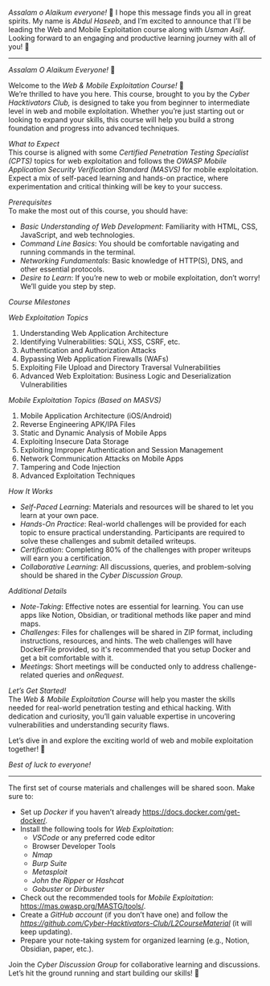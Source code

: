 *Assalam o Alaikum everyone!* 👋
I hope this message finds you all in great spirits. My name is *Abdul Haseeb*, and I’m excited to announce that I’ll be leading the Web and Mobile Exploitation course along with *Usman Asif*. Looking forward to an engaging and productive learning journey with all of you! 🚀

-------

*Assalam O Alaikum Everyone!* 👋  

Welcome to the *Web & Mobile Exploitation Course!* 🎉  
We’re thrilled to have you here. This course, brought to you by the *Cyber Hacktivators Club,* is designed to take you from beginner to intermediate level in web and mobile exploitation. Whether you’re just starting out or looking to expand your skills, this course will help you build a strong foundation and progress into advanced techniques.  

*What to Expect*  
This course is aligned with some *Certified Penetration Testing Specialist (CPTS)* topics for web exploitation and follows the *OWASP Mobile Application Security Verification Standard (MASVS)* for mobile exploitation. Expect a mix of self-paced learning and hands-on practice, where experimentation and critical thinking will be key to your success.  

*Prerequisites*  
To make the most out of this course, you should have:  
* _Basic Understanding of Web Development_: Familiarity with HTML, CSS, JavaScript, and web technologies.  
* _Command Line Basics_: You should be comfortable navigating and running commands in the terminal.  
* _Networking Fundamentals_: Basic knowledge of HTTP(S), DNS, and other essential protocols.  
* _Desire to Learn_: If you’re new to web or mobile exploitation, don’t worry! We’ll guide you step by step.

*Course Milestones*  

*Web Exploitation Topics*  
1. Understanding Web Application Architecture  
2. Identifying Vulnerabilities: SQLi, XSS, CSRF, etc.  
3. Authentication and Authorization Attacks  
4. Bypassing Web Application Firewalls (WAFs)  
5. Exploiting File Upload and Directory Traversal Vulnerabilities  
6. Advanced Web Exploitation: Business Logic and Deserialization Vulnerabilities  

*Mobile Exploitation Topics (Based on MASVS)*  
1. Mobile Application Architecture (iOS/Android)  
2. Reverse Engineering APK/IPA Files  
3. Static and Dynamic Analysis of Mobile Apps  
4. Exploiting Insecure Data Storage  
5. Exploiting Improper Authentication and Session Management  
6. Network Communication Attacks on Mobile Apps  
7. Tampering and Code Injection  
8. Advanced Exploitation Techniques  

*How It Works*  
* *Self-Paced Learning*: Materials and resources will be shared to let you learn at your own pace.  
* *Hands-On Practice*: Real-world challenges will be provided for each topic to ensure practical understanding. Participants are required to solve these challenges and submit detailed writeups.  
* *Certification*: Completing 80% of the challenges with proper writeups will earn you a certification.  
* *Collaborative Learning*: All discussions, queries, and problem-solving should be shared in the *Cyber Discussion Group.*  

*Additional Details*  
* *Note-Taking*: Effective notes are essential for learning. You can use apps like Notion, Obsidian, or traditional methods like paper and mind maps.  
* *Challenges*: Files for challenges will be shared in ZIP format, including instructions, resources, and hints. The web challenges will have DockerFile provided, so it's recommended that you setup Docker and get a bit comfortable with it.  
* *Meetings*: Short meetings will be conducted only to address challenge-related queries and *onRequest*.  

*Let’s Get Started!*  
The *Web & Mobile Exploitation Course* will help you master the skills needed for real-world penetration testing and ethical hacking. With dedication and curiosity, you’ll gain valuable expertise in uncovering vulnerabilities and understanding security flaws.  

Let’s dive in and explore the exciting world of web and mobile exploitation together! 🚀  

*Best of luck to everyone!*


---------


The first set of course materials and challenges will be shared soon. Make sure to:  
- Set up *Docker* if you haven’t already https://docs.docker.com/get-docker/.  
- Install the following tools for *Web Exploitation*:  
  - *VSCode* or any preferred code editor  
  - Browser Developer Tools  
  - *Nmap*  
  - *Burp Suite*  
  - *Metasploit*  
  - *John the Ripper* or *Hashcat*  
  - *Gobuster* or *Dirbuster*  
- Check out the recommended tools for *Mobile Exploitation*: https://mas.owasp.org/MASTG/tools/.  
- Create a *GitHub account* (if you don’t have one) and follow the _https://github.com/Cyber-Hacktivators-Club/L2CourseMaterial_ (it will keep updating). 
- Prepare your note-taking system for organized learning (e.g., Notion, Obsidian, paper, etc.).  

Join the *Cyber Discussion Group* for collaborative learning and discussions. Let’s hit the ground running and start building our skills! 🚀  